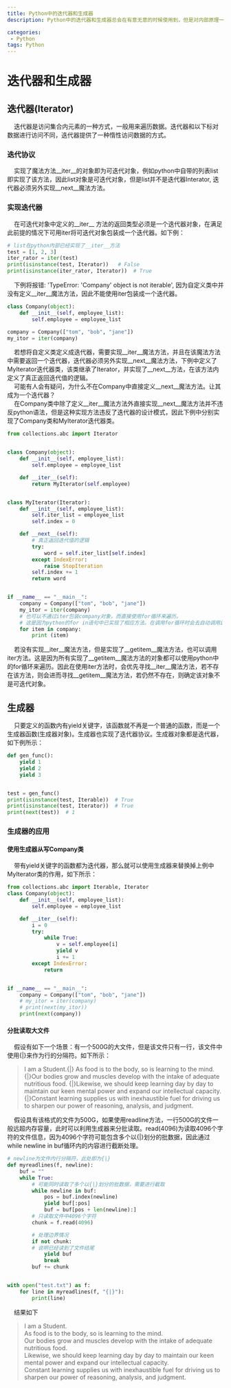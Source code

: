 ```yaml
---
title: Python中的迭代器和生成器
description: Python中的迭代器和生成器总会在有意无意的时候使用到，但是对内部原理一直理解的不是很透彻。总结了一下Python中迭代器和生成器的基本用法。

categories:
 - Python
tags: Python
---
```



# 迭代器和生成器
## 迭代器(Iterator)
&nbsp;&nbsp;&nbsp;&nbsp;迭代器是访问集合内元素的一种方式，一般用来遍历数据。迭代器和以下标对数据进行访问不同，迭代器提供了一种惰性访问数据的方式。

### 迭代协议
&nbsp;&nbsp;&nbsp;&nbsp;实现了魔法方法\_\_iter\_\_的对象即为可迭代对象，例如python中自带的列表list即实现了该方法，因此list对象是可迭代对象，但是list并不是迭代器Interator, 迭代器必须另外实现\_\_next__魔法方法。

### 实现迭代器
&nbsp;&nbsp;&nbsp;&nbsp;在可迭代对象中定义的\_\_iter\_\_ 方法的返回类型必须是一个迭代器对象，在满足此前提的情况下可用iter将可迭代对象包装成一个迭代器。如下例：

```python
# list在python内部已经实现了__iter__方法
test = [1, 2, 3]
iter_rator = iter(test)
print(isinstance(test, Iterator))   # False
print(isinstance(iter_rator, Iterator))  # True
```
&nbsp;&nbsp;&nbsp;&nbsp;下例将报错: 'TypeError: 'Company' object is not iterable',  因为自定义类中并没有定义\_\_iter__魔法方法，因此不能使用iter包装成一个迭代器。

```python
class Company(object):
    def __init__(self, employee_list):
        self.employee = employee_list

company = Company(["tom", "bob", "jane"])
my_itor = iter(company)

```
  &nbsp;&nbsp;&nbsp;&nbsp;若想将自定义类定义成迭代器，需要实现\_\_iter\_\_魔法方法，并且在该魔法方法中需要返回一个迭代器，迭代器必须另外实现\_\_next\_\_魔法方法，下例中定义了MyIterator迭代器类，该类继承了Iterator，并实现了\_\_next\_\_方法，在该方法内定义了真正返回迭代值的逻辑。<br>
  &nbsp;&nbsp;&nbsp;&nbsp;可能有人会有疑问，为什么不在Company中直接定义\_\_next\_\_魔法方法。让其成为一个迭代器？<br>
  &nbsp;&nbsp;&nbsp;&nbsp;在Company类中除了定义\_\_iter\_\_魔法方法外直接实现\_\_next\_\_魔法方法并不违反python语法，但是这种实现方法违反了迭代器的设计模式，因此下例中分别实现了Company类和MyIterator迭代器类。

```python
from collections.abc import Iterator


class Company(object):
    def __init__(self, employee_list):
        self.employee = employee_list

    def __iter__(self):
        return MyIterator(self.employee)


class MyIterator(Iterator):
    def __init__(self, employee_list):
        self.iter_list = employee_list
        self.index = 0

    def __next__(self):
        # 真正返回迭代值的逻辑
        try:
            word = self.iter_list[self.index]
        except IndexError:
            raise StopIteration
        self.index += 1
        return word


if __name__ == "__main__":
    company = Company(["tom", "bob", "jane"])
    my_itor = iter(company)
    # 也可以不通过iter包装company对象，而直接使用for循环来遍历。
    # 这是因为python的for in语句中已实现了相应方法。在调用for循环时会去自动调用iter方法
    for item in company:
        print (item)
```
  &nbsp;&nbsp;&nbsp;&nbsp;若没有实现\_\_iter\_\_魔法方法，但是实现了\_\_getitem\_\_魔法方法，也可以调用iter方法。这是因为所有实现了\_\_getitem\_\_魔法方法的对象都可以使用python中的for循环来遍历。因此在使用iter方法时，会优先寻找\_\_iter\_\_魔法方法，若不存在该方法，则会进而寻找\_\_getitem\_\_魔法方法，若仍然不存在，则确定该对象不是可迭代对象。
## 生成器
&nbsp;&nbsp;&nbsp;&nbsp;只要定义的函数内有yield关键字，该函数就不再是一个普通的函数，而是一个生成器函数(生成器对象)。生成器也实现了迭代器协议。生成器对象都是迭代器，如下例所示：

```python
def gen_func():
    yield 1
    yield 2
    yield 3


test = gen_func()
print(isinstance(test, Iterable))  # True
print(isinstance(test, Iterator))  # True
print(next(test))  # 1
```

### 生成器的应用
#### 使用生成器从写Company类
&nbsp;&nbsp;&nbsp;&nbsp;带有yield关键字的函数都为迭代器，那么就可以使用生成器来替换掉上例中MyIterator类的作用，如下所示：

```python
from collections.abc import Iterable, Iterator
class Company(object):
    def __init__(self, employee_list):
        self.employee = employee_list

    def __iter__(self):
        i = 0
        try:
            while True:
                v = self.employee[i]
                yield v
                i += 1
        except IndexError:
            return


if __name__ == "__main__":
    company = Company(["tom", "bob", "jane"])
    # my_itor = iter(company)
    # print(next(my_itor))
    print(next(company))

```
#### 分批读取大文件

&nbsp;&nbsp;&nbsp;&nbsp;假设有如下一个场景：有一个500G的大文件，但是该文件只有一行，该文件中使用{|}来作为行的分隔符。如下所示：

> I am a Student.{|} As food is to the body, so is learning to the mind.{|}Our bodies grow and muscles develop with the intake of adequate nutritious food. {|}Likewise, we should keep learning day by day to maintain our keen mental power and expand our intellectual capacity.{|}Constant learning supplies us with inexhaustible fuel for driving us to sharpen our power of reasoning, analysis, and judgment.


&nbsp;&nbsp;&nbsp;&nbsp;假设具有该格式的文件为500G，如果使用readline方法，一行500G的文件一般远超内存容量，此时可以利用生成器来分批读取。read(4096)为读取4096个字符的文件信息，因为4096个字符可能包含多个以{|}划分的批数据，因此通过while newline in buf循环内的内容进行截断处理。

```python
# newline为文件内行分隔符，此处即为{|}
def myreadlines(f, newline):
    buf = ""
    while True:
        # 可能同时读取了多个以{|}划分的批数据，需要进行截取
        while newline in buf:
            pos = buf.index(newline)
            yield buf[:pos]
            buf = buf[pos + len(newline):]
        # 只读取文件中4096个字符
        chunk = f.read(4096)

        # 处理边界情况
        if not chunk:
        # 说明已经读到了文件结尾
            yield buf
            break
        buf += chunk


with open("test.txt") as f:
    for line in myreadlines(f, "{|}"):
        print(line)
```
&nbsp;&nbsp;&nbsp;&nbsp;结果如下
> I am a Student.<br>
 As food is to the body, so is learning to the mind.<br>
Our bodies grow and muscles develop with the intake of adequate nutritious food. <br>
Likewise, we should keep learning day by day to maintain our keen mental power and expand our intellectual capacity.<br>
Constant learning supplies us with inexhaustible fuel for driving us to sharpen our power of reasoning, analysis, and judgment.


